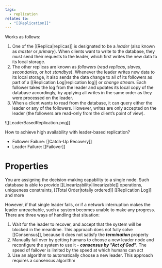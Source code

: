 ```yaml
---
tags:
  - replication
relates to:
  - "[[Replication]]"
---
```

Works as follows:
1) One of the [[Replica|replicas]] is designated to be a *leader* (also known as *master* or *primary*). When clients want to write to the database, they must send their requests to the leader, which first writes the new data to its local storage.
2) The other replicas are known as *followers* (*read replicas*, *slaves*, *secondaries*, or *hot standbys*). Whenever the leader writes new data to its local storage, it also sends the data change to all of its followers as part of a [[Replication Log|replication log]] or *change stream*. Each follower takes the log from the leader and updates its local copy of the database accordingly, by applying all writes in the same order as they were processed on the leader.
3) When a client wants to read from the database, it can query either the leader or any of the followers. However, writes are only accepted on the leader (the followers are read-only from the client’s point of view).

![[LeaderBasedReplication.png]]

How to achieve high availability with leader-based replication?
- Follower Failure: [[Catch-Up Recovery]]
- Leader Failure: [[Failover]]

# Properties
You are assigning the decision-making capability to a single node. Such database is able to provide [[Linearizability|linearizable]] operations, uniqueness constraints, [[Total Order|totally ordered]] [[Replication Log]] and more

However, if that single leader fails, or if a network interruption makes the leader unreachable, such a system becomes unable to make any progress. There are three ways of handling that situation:
1) Wait for the leader to recover, and accept that the system will be blocked in the meantime. This approach does not fully solve [[Consensus]], because it does not satisfy the ***termination*** property
2) Manually fail over by getting humans to choose a new leader node and reconfigure the system to use it - ***consensus by "Act of God"***. The speed of failover is limited by the speed at which humans can act
3) Use an algorithm to automatically choose a new leader. This approach requires a consensus algorithm